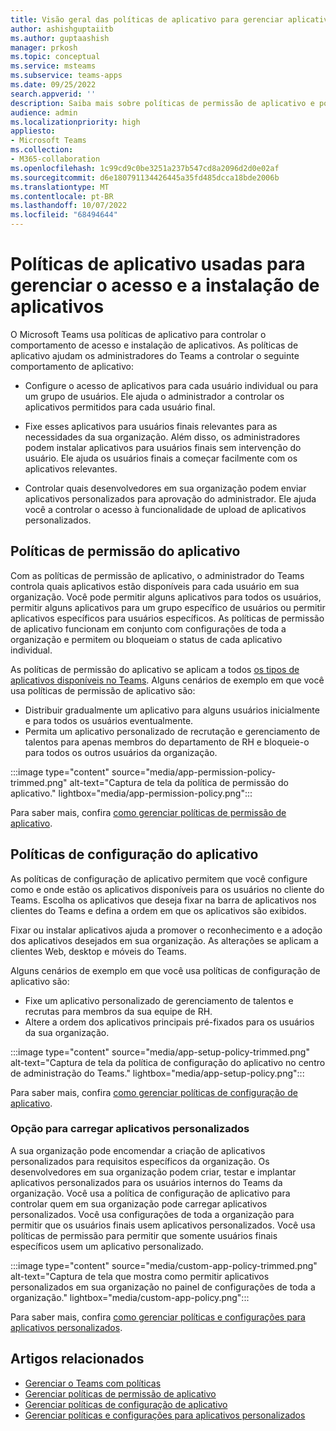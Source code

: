 ```yaml
---
title: Visão geral das políticas de aplicativo para gerenciar aplicativos no Teams
author: ashishguptaiitb
ms.author: guptaashish
manager: prkosh
ms.topic: conceptual
ms.service: msteams
ms.subservice: teams-apps
ms.date: 09/25/2022
search.appverid: ''
description: Saiba mais sobre políticas de permissão de aplicativo e políticas de configuração usadas para gerenciar aplicativos no Microsoft Teams.
audience: admin
ms.localizationpriority: high
appliesto:
- Microsoft Teams
ms.collection:
- M365-collaboration
ms.openlocfilehash: 1c99cd9c0be3251a237b547cd8a2096d2d0e02af
ms.sourcegitcommit: d6e180791134426445a35fd485dcca18bde2006b
ms.translationtype: MT
ms.contentlocale: pt-BR
ms.lasthandoff: 10/07/2022
ms.locfileid: "68494644"
---
```

# <a name="app-policies-used-to-manage-access-to-and-installation-of-apps"></a>Políticas de aplicativo usadas para gerenciar o acesso e a instalação de aplicativos

O Microsoft Teams usa políticas de aplicativo para controlar o comportamento de acesso e instalação de aplicativos. As políticas de aplicativo ajudam os administradores do Teams a controlar o seguinte comportamento de aplicativo:

* Configure o acesso de aplicativos para cada usuário individual ou para um grupo de usuários. Ele ajuda o administrador a controlar os aplicativos permitidos para cada usuário final.

* Fixe esses aplicativos para usuários finais relevantes para as necessidades da sua organização. Além disso, os administradores podem instalar aplicativos para usuários finais sem intervenção do usuário. Ele ajuda os usuários finais a começar facilmente com os aplicativos relevantes.

* Controlar quais desenvolvedores em sua organização podem enviar aplicativos personalizados para aprovação do administrador. Ele ajuda você a controlar o acesso à funcionalidade de upload de aplicativos personalizados.

## <a name="app-permission-policies"></a>Políticas de permissão do aplicativo

Com as políticas de permissão de aplicativo, o administrador do Teams controla quais aplicativos estão disponíveis para cada usuário em sua organização. Você pode permitir alguns aplicativos para todos os usuários, permitir alguns aplicativos para um grupo específico de usuários ou permitir aplicativos específicos para usuários específicos. As políticas de permissão de aplicativo funcionam em conjunto com configurações de toda a organização e permitem ou bloqueiam o status de cada aplicativo individual.

As políticas de permissão do aplicativo se aplicam a todos [os tipos de aplicativos disponíveis no Teams](deploy-apps-microsoft-teams-landing-page.md). Alguns cenários de exemplo em que você usa políticas de permissão de aplicativo são:

* Distribuir gradualmente um aplicativo para alguns usuários inicialmente e para todos os usuários eventualmente.
* Permita um aplicativo personalizado de recrutação e gerenciamento de talentos para apenas membros do departamento de RH e bloqueie-o para todos os outros usuários da organização.

:::image type="content" source="media/app-permission-policy-trimmed.png" alt-text="Captura de tela da política de permissão do aplicativo." lightbox="media/app-permission-policy.png":::

Para saber mais, confira [como gerenciar políticas de permissão de aplicativo](teams-app-permission-policies.md).

## <a name="app-setup-policies"></a>Políticas de configuração do aplicativo

As políticas de configuração de aplicativo permitem que você configure como e onde estão os aplicativos disponíveis para os usuários no cliente do Teams. Escolha os aplicativos que deseja fixar na barra de aplicativos nos clientes do Teams e defina a ordem em que os aplicativos são exibidos.

Fixar ou instalar aplicativos ajuda a promover o reconhecimento e a adoção dos aplicativos desejados em sua organização. As alterações se aplicam a clientes Web, desktop e móveis do Teams.

Alguns cenários de exemplo em que você usa políticas de configuração de aplicativo são:

* Fixe um aplicativo personalizado de gerenciamento de talentos e recrutas para membros da sua equipe de RH.
* Altere a ordem dos aplicativos principais pré-fixados para os usuários da sua organização.

:::image type="content" source="media/app-setup-policy-trimmed.png" alt-text="Captura de tela da política de configuração do aplicativo no centro de administração do Teams." lightbox="media/app-setup-policy.png":::

Para saber mais, confira [como gerenciar políticas de configuração de aplicativo](teams-app-setup-policies.md).

### <a name="option-to-upload-custom-apps"></a>Opção para carregar aplicativos personalizados

A sua organização pode encomendar a criação de aplicativos personalizados para requisitos específicos da organização. Os desenvolvedores em sua organização podem criar, testar e implantar aplicativos personalizados para os usuários internos do Teams da organização. Você usa a política de configuração de aplicativo para controlar quem em sua organização pode carregar aplicativos personalizados. Você usa configurações de toda a organização para permitir que os usuários finais usem aplicativos personalizados. Você usa políticas de permissão para permitir que somente usuários finais específicos usem um aplicativo personalizado.

:::image type="content" source="media/custom-app-policy-trimmed.png" alt-text="Captura de tela que mostra como permitir aplicativos personalizados em sua organização no painel de configurações de toda a organização." lightbox="media/custom-app-policy.png":::

Para saber mais, confira [como gerenciar políticas e configurações para aplicativos personalizados](teams-custom-app-policies-and-settings.md).

## <a name="related-articles"></a>Artigos relacionados

* [Gerenciar o Teams com políticas](manage-teams-with-policies.md)
* [Gerenciar políticas de permissão de aplicativo](teams-app-permission-policies.md)
* [Gerenciar políticas de configuração de aplicativo](teams-app-setup-policies.md)
* [Gerenciar políticas e configurações para aplicativos personalizados](teams-custom-app-policies-and-settings.md)
